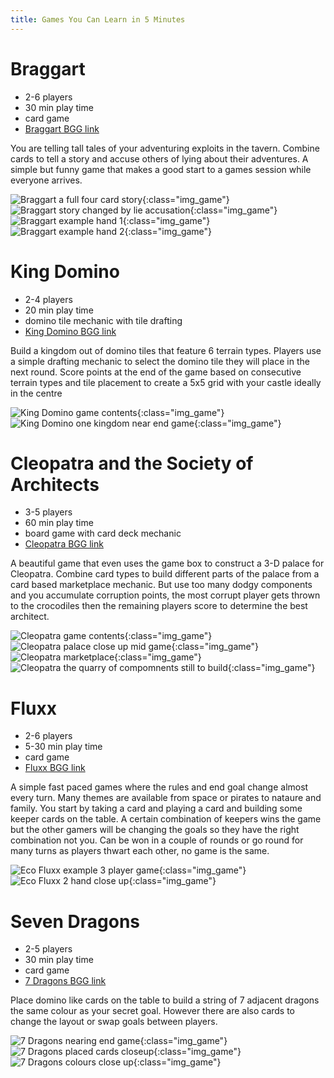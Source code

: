 ```yaml
---
title: Games You Can Learn in 5 Minutes
---
```


# Braggart

* 2-6 players
* 30 min play time
* card game
* [Braggart BGG link](https://boardgamegeek.com/boardgame/72420/braggart)

You are telling tall tales of your adventuring exploits in the tavern. Combine cards to tell a story and accuse others of lying about their adventures. A simple but funny game that makes a good start to a games session while everyone arrives.

![Braggart a full four card story](/images/braggart_05.jpg "Braggart a full four card story"){:class="img_game"}
![Braggart story changed by lie accusation](/images/braggart_06.jpg "Braggart story changed by lie accusation"){:class="img_game"}
![Braggart example hand 1](/images/braggart_03.jpg "Braggart example hand 1"){:class="img_game"}
![Braggart example hand 2](/images/braggart_04.jpg "Braggart example hand 2"){:class="img_game"}

# King Domino

* 2-4 players
* 20 min play time
* domino tile mechanic with tile drafting
* [King Domino BGG link](https://boardgamegeek.com/boardgame/204583/kingdomino)

Build a kingdom out of domino tiles that feature 6 terrain types. Players use a simple drafting mechanic to select the domino tile they will place in the next round. Score points at the end of the game based on consecutive terrain types and tile placement to create a 5x5 grid with your castle ideally in the centre

![King Domino game contents](/images/kingdomino_01.jpg "King Domino game contents"){:class="img_game"}
![King Domino one kingdom near end game](/images/kingdomino_05.jpg "King Domino one kingdom near end game"){:class="img_game"}

# Cleopatra and the Society of Architects

* 3-5 players
* 60 min play time
* board game with card deck mechanic
* [Cleopatra BGG link](https://boardgamegeek.com/boardgame/22141/cleopatra-and-society-architects)

A beautiful game that even uses the game box to construct a 3-D palace for Cleopatra. Combine card types to build different parts of the palace from a card based marketplace mechanic. But use too many dodgy components and you accumulate corruption points, the most corrupt player gets thrown to the crocodiles then the remaining players score to determine the best architect.

![Cleopatra game contents](/images/cleopatra_01.jpg "Cleopatra game contents"){:class="img_game"}
![Cleopatra palace close up mid game](/images/cleopatra_02.jpg "Cleopatra palace close up mid game"){:class="img_game"}
![Cleopatra marketplace](/images/cleopatra_05.jpg "Cleopatra marketplace"){:class="img_game"}
![Cleopatra the quarry of compomnents still to build](/images/cleopatra_04.jpg "Cleopatra the quarry of compomnents still to build"){:class="img_game"}

# Fluxx

* 2-6 players
* 5-30 min play time
* card game
* [Fluxx BGG link](https://boardgamegeek.com/boardgame/258/fluxx)

A simple fast paced games where the rules and end goal change almost every turn. Many themes are available from space or pirates to nataure and family. You start by taking a card and playing a card and building some keeper cards on the table. A certain combination of keepers wins the game but the other gamers will be changing the goals so they have the right combination not you. Can be won in a couple of rounds or go round for many turns as players thwart each other, no game is the same.

![Eco Fluxx example 3 player game](/images/ecofluxx_01.jpg "Eco Fluxx example 3 player game"){:class="img_game"}
![Eco Fluxx 2 hand close up](/images/ecofluxx_03.jpg "Eco Fluxx 2 hand close up"){:class="img_game"}

# Seven Dragons

* 2-5 players
* 30 min play time
* card game
* [7 Dragons BGG link](https://boardgamegeek.com/boardgame/98085/seven-dragons)

Place domino like cards on the table to build a string of 7 adjacent dragons the same colour as your secret goal. However there are also cards to change the layout or swap goals between players.

![7 Dragons nearing end game](/images/7dragons_02.jpg "7 Dragons nearing end game"){:class="img_game"}
![7 Dragons placed cards closeup](/images/7dragons_04.jpg "7 Dragons placed cards closeup"){:class="img_game"}
![7 Dragons colours close up](/images/7dragons_06.jpg "7 Dragons colours close up"){:class="img_game"}
